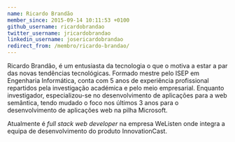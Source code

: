```yaml
---
name: Ricardo Brandão
member_since: 2015-09-14 10:11:53 +0100
github_username: ricardobrandao
twitter_username: jricardobrandao
linkedin_username: josericardobrandao
redirect_from: /membro/ricardo-brandao/
---
```

Ricardo Brandão, é um entusiasta da tecnologia o que o motiva a estar a par das novas tendências tecnológicas. Formado mestre pelo ISEP em Engenharia Informática, conta com 5 anos de experiência profissional repartidos pela investigação académica e pelo meio empresarial. Enquanto investigador, especializou-se no desenvolvimento de aplicações para a web semântica, tendo mudado o foco nos últimos 3 anos para o desenvolvimento de aplicações web na pilha Microsoft.

Atualmente é *full stack web developer* na empresa WeListen onde integra a equipa de desenvolvimento do produto InnovationCast.
